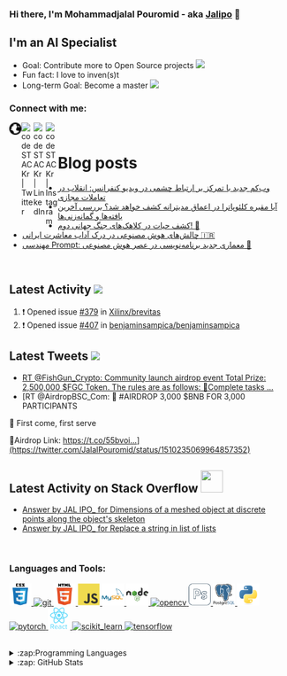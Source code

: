 ### Hi there, I'm Mohammadjalal Pouromid - aka [Jalipo][website] 👋
## I'm an AI Specialist

 
- Goal: Contribute more to Open Source projects <img src="https://media.giphy.com/media/WUlplcMpOCEmTGBtBW/giphy.gif" width="30">
- Fun fact: I love to inven(s)t
- Long-term Goal: Become a master <img src="https://media.giphy.com/media/BMyEGC1ZzwS6W2cc5n/giphy.gif"  width="30" >

### Connect with me:

[<img align="left" alt="codeSTACKr.com" width="22px" src="https://raw.githubusercontent.com/iconic/open-iconic/master/svg/globe.svg" />][website]
[<img align="left" alt="codeSTACKr | Twitter" width="22px" src="https://cdn.jsdelivr.net/npm/simple-icons@v3/icons/twitter.svg" />][twitter]
[<img align="left" alt="codeSTACKr | LinkedIn" width="22px" src="https://cdn.jsdelivr.net/npm/simple-icons@v3/icons/linkedin.svg" />][linkedin]
[<img align="left" alt="codeSTACKr | Instagram" width="22px" src="https://cdn.jsdelivr.net/npm/simple-icons@v3/icons/instagram.svg" />][instagram]

<br />

# Blog posts
<!-- BLOG-POST-LIST:START -->
- [وب‌کم جدید با تمرکز بر ارتباط چشمی در ویدیو کنفرانس: انقلاب در تعاملات مجازی](https://cyberuni.ir/blog/%D9%88%D8%A8%DA%A9%D9%85-%D8%AC%D8%AF%DB%8C%D8%AF-%D8%A8%D8%A7-%D8%AA%D9%85%D8%B1%DA%A9%D8%B2-%D8%A8%D8%B1-%D8%A7%D8%B1%D8%AA%D8%A8%D8%A7%D8%B7-%DA%86%D8%B4%D9%85%DB%8C-%D8%AF%D8%B1-%D9%88%DB%8C%D8%AF%DB%8C%D9%88-%DA%A9%D9%86%D9%81%D8%B1%D8%A7%D9%86%D8%B3-%D8%A7%D9%86%D9%82%D9%84%D8%A7%D8%A8-%D8%AF%D8%B1-%D8%AA%D8%B9%D8%A7%D9%85%D9%84%D8%A7%D8%AA-%D9%85%D8%AC%D8%A7%D8%B2%DB%8C/)
- [آیا مقبره کلئوپاترا در اعماق مدیترانه کشف خواهد شد؟ بررسی آخرین یافته‌ها و گمانه‌زنی‌ها](https://cyberuni.ir/blog/%D8%A2%DB%8C%D8%A7-%D9%85%D9%82%D8%A8%D8%B1%D9%87-%DA%A9%D9%84%D8%A6%D9%88%D9%BE%D8%A7%D8%AA%D8%B1%D8%A7-%D8%AF%D8%B1-%D8%A7%D8%B9%D9%85%D8%A7%D9%82-%D9%85%D8%AF%DB%8C%D8%AA%D8%B1%D8%A7%D9%86%D9%87-%DA%A9%D8%B4%D9%81-%D8%AE%D9%88%D8%A7%D9%87%D8%AF-%D8%B4%D8%AF-%D8%A8%D8%B1%D8%B1%D8%B3%DB%8C-%D8%A2%D8%AE%D8%B1%DB%8C%D9%86-%DB%8C%D8%A7%D9%81%D8%AA%D9%87%D9%87%D8%A7-%D9%88-%DA%AF%D9%85%D8%A7%D9%86%D9%87%D8%B2%D9%86%DB%8C%D9%87%D8%A7/)
- [کشف حیات در کلاهک‌های جنگ جهانی دوم! 🤯](https://cyberuni.ir/blog/%DA%A9%D8%B4%D9%81-%D8%AD%DB%8C%D8%A7%D8%AA-%D8%AF%D8%B1-%DA%A9%D9%84%D8%A7%D9%87%DA%A9%D9%87%D8%A7%DB%8C-%D8%AC%D9%86%DA%AF-%D8%AC%D9%87%D8%A7%D9%86%DB%8C-%D8%AF%D9%88%D9%85/)
- [چالش‌های هوش مصنوعی در درک آداب معاشرت ایرانی 🇮🇷](https://cyberuni.ir/blog/%DA%86%D8%A7%D9%84%D8%B4%D9%87%D8%A7%DB%8C-%D9%87%D9%88%D8%B4-%D9%85%D8%B5%D9%86%D9%88%D8%B9%DB%8C-%D8%AF%D8%B1-%D8%AF%D8%B1%DA%A9-%D8%A2%D8%AF%D8%A7%D8%A8-%D9%85%D8%B9%D8%A7%D8%B4%D8%B1%D8%AA-%D8%A7%DB%8C%D8%B1%D8%A7%D9%86%DB%8C/)
- [مهندسی Prompt: معماری جدید برنامه‌نویسی در عصر هوش مصنوعی 🤖](https://cyberuni.ir/blog/%D9%85%D9%87%D9%86%D8%AF%D8%B3%DB%8C-prompt-%D9%85%D8%B9%D9%85%D8%A7%D8%B1%DB%8C-%D8%AC%D8%AF%DB%8C%D8%AF-%D8%A8%D8%B1%D9%86%D8%A7%D9%85%D9%87%D9%86%D9%88%DB%8C%D8%B3%DB%8C-%D8%AF%D8%B1-%D8%B9%D8%B5%D8%B1-%D9%87%D9%88%D8%B4-%D9%85%D8%B5%D9%86%D9%88%D8%B9%DB%8C/)
<!-- BLOG-POST-LIST:END -->


<br/>

## Latest Activity <img src="https://raw.githubusercontent.com/innng/innng/master/assets/kyubey.gif" width="80"> 
<!--START_SECTION:activity-->
1. ❗️ Opened issue [#379](https://github.com/Xilinx/brevitas/issues/379) in [Xilinx/brevitas](https://github.com/Xilinx/brevitas)
2. ❗️ Opened issue [#407](https://github.com/benjaminsampica/benjaminsampica/issues/407) in [benjaminsampica/benjaminsampica](https://github.com/benjaminsampica/benjaminsampica)
<!--END_SECTION:activity-->


## Latest Tweets <img src="https://media.giphy.com/media/26BRxIdjE82KNmVJm/giphy.gif" width="30"> 

<!-- TWITTER:START -->
- [RT @FishGun_Crypto: Community launch airdrop event
Total Prize: 2,500,000 $FGC Token. The rules are as follows:
🐡Complete tasks ...](https://twitter.com/JalalPouromid/status/1510434904487743493)
- [RT @AirdropBSC_Com: 🎁 #AIRDROP 3,000 $BNB FOR 3,000 PARTICIPANTS 

🎁 First come, first serve

🔗Airdrop Link: https://t.co/55bvoi...](https://twitter.com/JalalPouromid/status/1510235069964857352)
<!-- TWITTER:END -->

## Latest Activity on Stack Overflow  <img src="https://media.giphy.com/media/ule4vhcY1xEKQ/giphy.gif" height="40" width = '40'> 

<!-- STACKOVERFLOW:START -->
- [Answer by JAL IPO_ for Dimensions of a meshed object at discrete points along the object&#39;s skeleton](https://stackoverflow.com/questions/79000040/dimensions-of-a-meshed-object-at-discrete-points-along-the-objects-skeleton/79051975#79051975)
- [Answer by JAL IPO_ for Replace a string in list of lists](https://stackoverflow.com/questions/13781828/replace-a-string-in-list-of-lists/75055822#75055822)
<!-- STACKOVERFLOW:END -->

<br/>

  <h3 align="left">Languages and Tools:</h3>
<p align="left"> <a href="https://www.w3schools.com/css/" target="_blank"> <img src="https://raw.githubusercontent.com/devicons/devicon/master/icons/css3/css3-original-wordmark.svg" alt="css3" width="40" height="40"/> </a> <a href="https://git-scm.com/" target="_blank"> <img src="https://www.vectorlogo.zone/logos/git-scm/git-scm-icon.svg" alt="git" width="40" height="40"/> </a> <a href="https://www.w3.org/html/" target="_blank"> <img src="https://raw.githubusercontent.com/devicons/devicon/master/icons/html5/html5-original-wordmark.svg" alt="html5" width="40" height="40"/> </a> <a href="https://developer.mozilla.org/en-US/docs/Web/JavaScript" target="_blank"> <img src="https://raw.githubusercontent.com/devicons/devicon/master/icons/javascript/javascript-original.svg" alt="javascript" width="40" height="40"/> </a> <a href="https://www.mysql.com/" target="_blank"> <img src="https://raw.githubusercontent.com/devicons/devicon/master/icons/mysql/mysql-original-wordmark.svg" alt="mysql" width="40" height="40"/> </a> <a href="https://nodejs.org" target="_blank"> <img src="https://raw.githubusercontent.com/devicons/devicon/master/icons/nodejs/nodejs-original-wordmark.svg" alt="nodejs" width="40" height="40"/> </a> <a href="https://opencv.org/" target="_blank"> <img src="https://www.vectorlogo.zone/logos/opencv/opencv-icon.svg" alt="opencv" width="40" height="40"/> </a> <a href="https://www.photoshop.com/en" target="_blank"> <img src="https://raw.githubusercontent.com/devicons/devicon/master/icons/photoshop/photoshop-line.svg" alt="photoshop" width="40" height="40"/> </a> <a href="https://www.postgresql.org" target="_blank"> <img src="https://raw.githubusercontent.com/devicons/devicon/master/icons/postgresql/postgresql-original-wordmark.svg" alt="postgresql" width="40" height="40"/> </a> <a href="https://www.python.org" target="_blank"> <img src="https://raw.githubusercontent.com/devicons/devicon/master/icons/python/python-original.svg" alt="python" width="40" height="40"/> </a> <a href="https://pytorch.org/" target="_blank"> <img src="https://www.vectorlogo.zone/logos/pytorch/pytorch-icon.svg" alt="pytorch" width="40" height="40"/> </a> <a href="https://reactjs.org/" target="_blank"> <img src="https://raw.githubusercontent.com/devicons/devicon/master/icons/react/react-original-wordmark.svg" alt="react" width="40" height="40"/> </a> <a href="https://scikit-learn.org/" target="_blank"> <img src="https://upload.wikimedia.org/wikipedia/commons/0/05/Scikit_learn_logo_small.svg" alt="scikit_learn" width="40" height="40"/> </a> <a href="https://www.tensorflow.org" target="_blank"> <img src="https://www.vectorlogo.zone/logos/tensorflow/tensorflow-icon.svg" alt="tensorflow" width="40" height="40"/> </a> </p>

<br/>



<details>
  <summary>:zap:Programming Languages</summary>

  [![Top Langs](https://github-readme-stats.vercel.app/api/top-langs/?username=iamjalipo)](https://github.com/anuraghazra/github-readme-stats)

</details>

<details>
  <summary>:zap: GitHub Stats</summary>

  <img align="left" alt="jalipo" src="https://github-readme-stats.codestackr.vercel.app/api?username=iamjalipo&theme=vue&show_icons=true&hide_border=true" />

</details>




[website]: https://iamjalipo.github.io/
[twitter]: https://twitter.com/JalalPouromid
[instagram]: https://www.instagram.com/jalipo_/
[linkedin]: https://www.linkedin.com/in/mohammadjalal-pouromid-9568901b0

